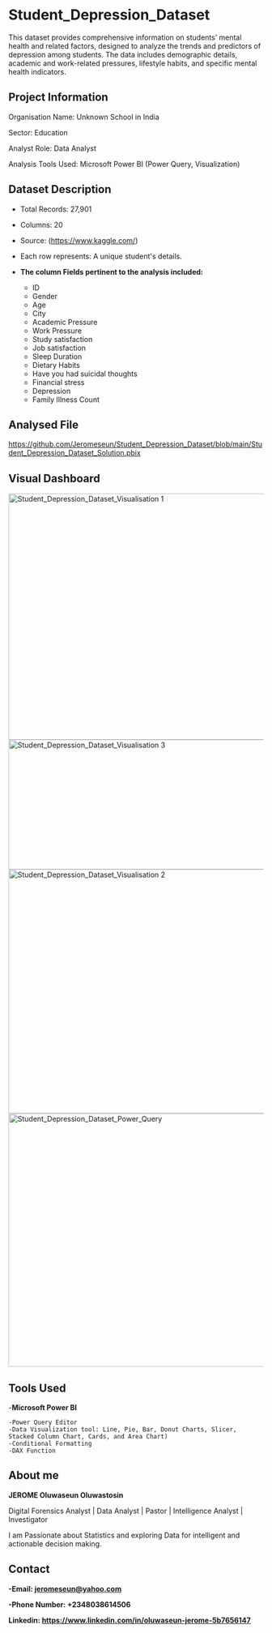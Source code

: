 # Student_Depression_Dataset
This dataset provides comprehensive information on students’ mental health and related factors, designed to analyze the trends and predictors of depression among students. The data includes demographic details, academic and work-related pressures, lifestyle habits, and specific mental health indicators.

## Project Information
Organisation Name: Unknown School in India

Sector: Education

Analyst Role: Data Analyst

Analysis Tools Used: Microsoft Power BI (Power Query, Visualization)

## Dataset Description
- Total Records: 27,901

- Columns: 20

- Source: (https://www.kaggle.com/)

- Each row represents: A unique student's details.

- **The column Fields pertinent to the analysis included:**

    - ID
    - Gender
    - Age
    - City
    - Academic Pressure
    - Work Pressure
    - Study satisfaction
    - Job satisfaction
    - Sleep Duration
    - Dietary Habits
    - Have you had suicidal thoughts
    - Financial stress
    -  Depression
    - Family Illness Count


## Analysed File
https://github.com/Jeromeseun/Student_Depression_Dataset/blob/main/Student_Depression_Dataset_Solution.pbix


    
## Visual Dashboard
<img width="971" height="486" alt="Student_Depression_Dataset_Visualisation 1" src="https://github.com/user-attachments/assets/810a1ac5-76d6-4232-886d-1055ea8b1631" />


<img width="748" height="256" alt="Student_Depression_Dataset_Visualisation 3" src="https://github.com/user-attachments/assets/78c42a1c-2d39-43a5-8db5-9604bc339c8e" />


<img width="843" height="482" alt="Student_Depression_Dataset_Visualisation 2" src="https://github.com/user-attachments/assets/1158e408-93b1-4937-9872-d1e729f468cc" />


<img width="957" height="500" alt="Student_Depression_Dataset_Power_Query" src="https://github.com/user-attachments/assets/0a4c437e-3a41-448a-b237-531d3dcbc094" />


## Tools Used
-**Microsoft Power BI**

    -Power Query Editor
    -Data Visualization tool: Line, Pie, Bar, Donut Charts, Slicer, Stacked Column Chart, Cards, and Area Chart)
    -Conditional Formatting
    -DAX Function


## About me
**JEROME Oluwaseun Oluwastosin**

Digital Forensics Analyst | Data Analyst | Pastor | Intelligence Analyst | Investigator

I am Passionate about Statistics and exploring Data for intelligent and actionable decision making.


## Contact
**-Email: jeromeseun@yahoo.com**

**-Phone Number: +2348038614506**

**Linkedin: https://www.linkedin.com/in/oluwaseun-jerome-5b7656147**

